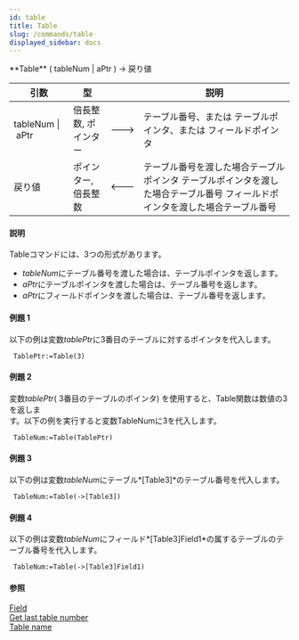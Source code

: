 ```yaml
---
id: table
title: Table
slug: /commands/table
displayed_sidebar: docs
---
```


<!--REF #_command_.Table.Syntax-->**Table** ( tableNum | aPtr ) -> 戻り値<!-- END REF-->
<!--REF #_command_.Table.Params-->
| 引数 | 型 |  | 説明 |
| --- | --- | --- | --- |
| tableNum &#124; aPtr | 倍長整数, ポインター | &#x1F852; | テーブル番号、または テーブルポインタ、または フィールドポインタ |
| 戻り値 | ポインター, 倍長整数 | &#x1F850; | テーブル番号を渡した場合テーブルポインタ テーブルポインタを渡した場合テーブル番号 フィールドポインタを渡した場合テーブル番号 |

<!-- END REF-->

#### 説明 

<!--REF #_command_.Table.Summary-->Tableコマンドには、3つの形式があります。<!-- END REF-->

* *tableNum*にテーブル番号を渡した場合は、テーブルポインタを返します。
* *aPtr*にテーブルポインタを渡した場合は、テーブル番号を返します。
* *aPtr*にフィールドポインタを渡した場合は、テーブル番号を返します。

#### 例題 1 

以下の例は変数*tablePtr*に3番目のテーブルに対するポインタを代入します。

```4d
 TablePtr:=Table(3)
```

#### 例題 2 

変数*tablePtr*( 3番目のテーブルのポインタ) を使用すると、Table関数は数値の3を返しま  
す。以下の例を実行すると変数TableNumに3を代入します。

```4d
 TableNum:=Table(TablePtr)
```

#### 例題 3 

以下の例は変数*tableNum*にテーブル*\[Table3\]*のテーブル番号を代入します。

```4d
 TableNum:=Table(->[Table3])
```

#### 例題 4 

以下の例は変数*tableNum*にフィールド*\[Table3\]Field1*の属するテーブルのテーブル番号を代入します。

```4d
 TableNum:=Table(->[Table3]Field1)
```

#### 参照 

[Field](field.md)  
[Get last table number](get-last-table-number.md)  
[Table name](table-name.md)  